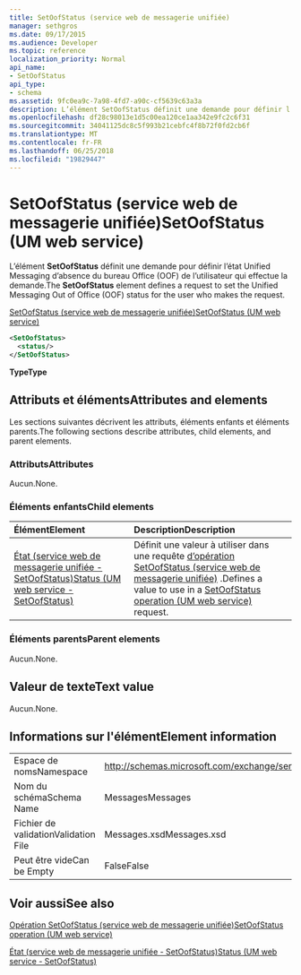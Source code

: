 ```yaml
---
title: SetOofStatus (service web de messagerie unifiée)
manager: sethgros
ms.date: 09/17/2015
ms.audience: Developer
ms.topic: reference
localization_priority: Normal
api_name:
- SetOofStatus
api_type:
- schema
ms.assetid: 9fc0ea9c-7a98-4fd7-a90c-cf5639c63a3a
description: L’élément SetOofStatus définit une demande pour définir l’état Unified Messaging d’absence du bureau Office (OOF) de l’utilisateur qui effectue la demande.
ms.openlocfilehash: df28c98013e1d5c00ea120ce1aa342e9fc2c6f31
ms.sourcegitcommit: 34041125dc8c5f993b21cebfc4f8b72f0fd2cb6f
ms.translationtype: MT
ms.contentlocale: fr-FR
ms.lasthandoff: 06/25/2018
ms.locfileid: "19829447"
---
```

# <a name="setoofstatus-um-web-service"></a><span data-ttu-id="812f9-103">SetOofStatus (service web de messagerie unifiée)</span><span class="sxs-lookup"><span data-stu-id="812f9-103">SetOofStatus (UM web service)</span></span>

<span data-ttu-id="812f9-104">L’élément **SetOofStatus** définit une demande pour définir l’état Unified Messaging d’absence du bureau Office (OOF) de l’utilisateur qui effectue la demande.</span><span class="sxs-lookup"><span data-stu-id="812f9-104">The **SetOofStatus** element defines a request to set the Unified Messaging Out of Office (OOF) status for the user who makes the request.</span></span> 
  
[<span data-ttu-id="812f9-105">SetOofStatus (service web de messagerie unifiée)</span><span class="sxs-lookup"><span data-stu-id="812f9-105">SetOofStatus (UM web service)</span></span>](setoofstatus-um-web-service.md)
  
```xml
<SetOofStatus>
  <status/>
</SetOofStatus>
```

 <span data-ttu-id="812f9-106">**Type**</span><span class="sxs-lookup"><span data-stu-id="812f9-106">**Type**</span></span>
## <a name="attributes-and-elements"></a><span data-ttu-id="812f9-107">Attributs et éléments</span><span class="sxs-lookup"><span data-stu-id="812f9-107">Attributes and elements</span></span>

<span data-ttu-id="812f9-108">Les sections suivantes décrivent les attributs, éléments enfants et éléments parents.</span><span class="sxs-lookup"><span data-stu-id="812f9-108">The following sections describe attributes, child elements, and parent elements.</span></span>
  
### <a name="attributes"></a><span data-ttu-id="812f9-109">Attributs</span><span class="sxs-lookup"><span data-stu-id="812f9-109">Attributes</span></span>

<span data-ttu-id="812f9-110">Aucun.</span><span class="sxs-lookup"><span data-stu-id="812f9-110">None.</span></span>
  
### <a name="child-elements"></a><span data-ttu-id="812f9-111">Éléments enfants</span><span class="sxs-lookup"><span data-stu-id="812f9-111">Child elements</span></span>

|<span data-ttu-id="812f9-112">**Élément**</span><span class="sxs-lookup"><span data-stu-id="812f9-112">**Element**</span></span>|<span data-ttu-id="812f9-113">**Description**</span><span class="sxs-lookup"><span data-stu-id="812f9-113">**Description**</span></span>|
|:-----|:-----|
|[<span data-ttu-id="812f9-114">État (service web de messagerie unifiée - SetOofStatus)</span><span class="sxs-lookup"><span data-stu-id="812f9-114">Status (UM web service - SetOofStatus)</span></span>](status-um-web-servicesetoofstatus.md) <br/> |<span data-ttu-id="812f9-115">Définit une valeur à utiliser dans une requête [d’opération SetOofStatus (service web de messagerie unifiée)](setoofstatus-operation-um-web-service.md) .</span><span class="sxs-lookup"><span data-stu-id="812f9-115">Defines a value to use in a [SetOofStatus operation (UM web service)](setoofstatus-operation-um-web-service.md) request.</span></span>  <br/> |
   
### <a name="parent-elements"></a><span data-ttu-id="812f9-116">Éléments parents</span><span class="sxs-lookup"><span data-stu-id="812f9-116">Parent elements</span></span>

<span data-ttu-id="812f9-117">Aucun.</span><span class="sxs-lookup"><span data-stu-id="812f9-117">None.</span></span>
  
## <a name="text-value"></a><span data-ttu-id="812f9-118">Valeur de texte</span><span class="sxs-lookup"><span data-stu-id="812f9-118">Text value</span></span>

<span data-ttu-id="812f9-119">Aucun.</span><span class="sxs-lookup"><span data-stu-id="812f9-119">None.</span></span>
  
## <a name="element-information"></a><span data-ttu-id="812f9-120">Informations sur l'élément</span><span class="sxs-lookup"><span data-stu-id="812f9-120">Element information</span></span>

|||
|:-----|:-----|
|<span data-ttu-id="812f9-121">Espace de noms</span><span class="sxs-lookup"><span data-stu-id="812f9-121">Namespace</span></span>  <br/> |http://schemas.microsoft.com/exchange/services/2006/messages  <br/> |
|<span data-ttu-id="812f9-122">Nom du schéma</span><span class="sxs-lookup"><span data-stu-id="812f9-122">Schema Name</span></span>  <br/> |<span data-ttu-id="812f9-123">Messages</span><span class="sxs-lookup"><span data-stu-id="812f9-123">Messages</span></span>  <br/> |
|<span data-ttu-id="812f9-124">Fichier de validation</span><span class="sxs-lookup"><span data-stu-id="812f9-124">Validation File</span></span>  <br/> |<span data-ttu-id="812f9-125">Messages.xsd</span><span class="sxs-lookup"><span data-stu-id="812f9-125">Messages.xsd</span></span>  <br/> |
|<span data-ttu-id="812f9-126">Peut être vide</span><span class="sxs-lookup"><span data-stu-id="812f9-126">Can be Empty</span></span>  <br/> |<span data-ttu-id="812f9-127">False</span><span class="sxs-lookup"><span data-stu-id="812f9-127">False</span></span>  <br/> |
   
## <a name="see-also"></a><span data-ttu-id="812f9-128">Voir aussi</span><span class="sxs-lookup"><span data-stu-id="812f9-128">See also</span></span>



[<span data-ttu-id="812f9-129">Opération SetOofStatus (service web de messagerie unifiée)</span><span class="sxs-lookup"><span data-stu-id="812f9-129">SetOofStatus operation (UM web service)</span></span>](setoofstatus-operation-um-web-service.md)
  
[<span data-ttu-id="812f9-130">État (service web de messagerie unifiée - SetOofStatus)</span><span class="sxs-lookup"><span data-stu-id="812f9-130">Status (UM web service - SetOofStatus)</span></span>](status-um-web-servicesetoofstatus.md)


